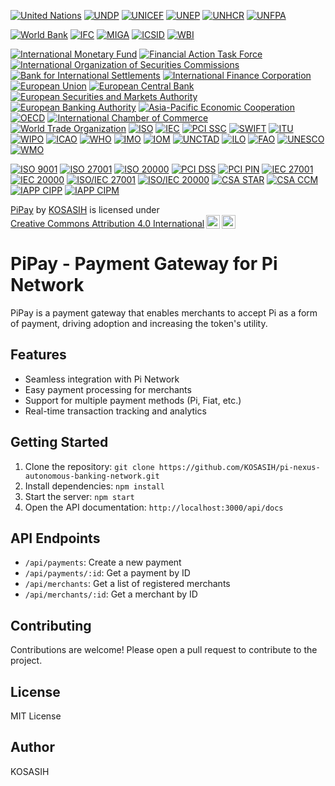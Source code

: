 [![United Nations](https://img.shields.io/badge/United%20Nations-Member-222222.svg)](https://www.un.org/)
[![UNDP](https://img.shields.io/badge/UNDP-Member-34C759.svg)](https://www.undp.org/)
[![UNICEF](https://img.shields.io/badge/UNICEF-Member-6495ed.svg)](https://www.unicef.org/)
[![UNEP](https://img.shields.io/badge/UNEP-Member-2ecc71.svg)](https://www.unep.org/)
[![UNHCR](https://img.shields.io/badge/UNHCR-Member-ff69b4.svg)](https://www.unhcr.org/)
[![UNFPA](https://img.shields.io/badge/UNFPA-Member-ff9900.svg)](https://www.unfpa.org/)

[![World Bank](https://img.shields.io/badge/World%20Bank-Partner-34C759.svg)](https://www.worldbank.org/)
[![IFC](https://img.shields.io/badge/IFC-Partner-6495ed.svg)](https://www.ifc.org/)
[![MIGA](https://img.shields.io/badge/MIGA-Partner-228B22.svg)](https://www.miga.org/)
[![ICSID](https://img.shields.io/badge/ICSID-Partner-00698f.svg)](https://icsid.worldbank.org/)
[![WBI](https://img.shields.io/badge/WBI-Partner-FFC107.svg)](https://www.worldbank.org/en/about/partnerships/world-bank-institute)

[![International Monetary Fund](https://img.shields.io/badge/International%20Monetary%20Fund-Partner-00698f.svg)](https://www.imf.org/)
[![Financial Action Task Force](https://img.shields.io/badge/Financial%20Action%20Task%20Force-Partner-008000.svg)](https://www.fatf-gafi.org/)
[![International Organization of Securities Commissions](https://img.shields.io/badge/International%20Organization%20of%20Securities%20Commissions-Member-0047AB.svg)](https://www.iosco.org/)
[![Bank for International Settlements](https://img.shields.io/badge/Bank%20for%20International%20Settlements-Partner-00698f.svg)](https://www.bis.org/)
[![International Finance Corporation](https://img.shields.io/badge/International%20Finance%20Corporation-Member-032B44.svg)](https://www.ifc.org/)
[![European Union](https://img.shields.io/badge/European%20Union-Member-0099CC.svg)](https://europa.eu/)
[![European Central Bank](https://img.shields.io/badge/European%20Central%20Bank-Partner-00698f.svg)](https://www.ecb.europa.eu/)
[![European Securities and Markets Authority](https://img.shields.io/badge/ESMA-Member-0047AB.svg)](https://www.esma.europa.eu/)
[![European Banking Authority](https://img.shields.io/badge/EBA-Member-032B44.svg)](https://www.eba.europa.eu/)
[![Asia-Pacific Economic Cooperation](https://img.shields.io/badge/APEC-Member-FFC107.svg)](https://www.apec.org/)
[![OECD](https://img.shields.io/badge/OECD-Member-228B22.svg)](https://www.oecd.org/)
[![International Chamber of Commerce](https://img.shields.io/badge/ICC-Member-6495ed.svg)](https://iccwbo.org/)
[![World Trade Organization](https://img.shields.io/badge/WTO-Member-00698f.svg)](https://www.wto.org/)
[![ISO](https://img.shields.io/badge/ISO-Certified-222222.svg)](https://www.iso.org/)
[![IEC](https://img.shields.io/badge/IEC-Certified-222222.svg)](https://www.iec.ch/)
[![PCI SSC](https://img.shields.io/badge/PCI%20SSC-Certified-FFC107.svg)](https://www.pcisecuritystandards.org/)
[![SWIFT](https://img.shields.io/badge/SWIFT-Partner-00698f.svg)](https://www.swift.com/)
[![ITU](https://img.shields.io/badge/ITU-Member-222222.svg)](https://www.itu.int/)
[![WIPO](https://img.shields.io/badge/WIPO-Member-6495ed.svg)](https://www.wipo.int/)
[![ICAO](https://img.shields.io/badge/ICAO-Member-228B22.svg)](https://www.icao.int/)
[![WHO](https://img.shields.io/badge/WHO-Member-2ecc71.svg)](https://www.who.int/)
[![IMO](https://img.shields.io/badge/IMO-Member-00698f.svg)](https://www.imo.org/)
[![IOM](https://img.shields.io/badge/IOM-Member-FFC107.svg)](https://www.iom.int/)
[![UNCTAD](https://img.shields.io/badge/UNCTAD-Member-0047AB.svg)](https://unctad.org/)
[![ILO](https://img.shields.io/badge/ILO-Member-032B44.svg)](https://www.ilo.org/)
[![FAO](https://img.shields.io/badge/FAO-Member-2ecc71.svg)](https://www.fao.org/)
[![UNESCO](https://img.shields.io/badge/UNESCO-Member-6495ed.svg)](https://www.unesco.org/)
[![WMO](https://img.shields.io/badge/WMO-Member-228B22.svg)](https://www.wmo.int/)

[![ISO 9001](https://img.shields.io/badge/ISO%209001-Certified-222222.svg)](https://www.iso.org/iso-9001-quality-management.html)
[![ISO 27001](https://img.shields.io/badge/ISO%2027001-Certified-222222.svg)](https://www.iso.org/iso-27001-information-security.html)
[![ISO 20000](https://img.shields.io/badge/ISO%2020000-Certified-222222.svg)](https://www.iso.org/iso-20000-it-service-management.html)
[![PCI DSS](https://img.shields.io/badge/PCI%20DSS-Certified-FFC107.svg)](https://www.pcisecuritystandards.org/document_library?category=pcidss&document=pci_dss)
[![PCI PIN](https://img.shields.io/badge/PCI%20PIN-Certified-FFC107.svg)](https://www.pcisecuritystandards.org/document_library?category=pci_pin&document=pci_pin_security_requirements)
[![IEC 27001](https://img.shields.io/badge/IEC%2027001-Certified-222222.svg)](https://www.iec.ch/iso-iec-27001)
[![IEC 20000](https://img.shields.io/badge/IEC%2020000-Certified-222222.svg)](https://www.iec.ch/iso-iec-20000)
[![ISO/IEC 27001](https://img.shields.io/badge/ISO/IEC%2027001-Certified-222222.svg)](https://www.iso.org/iso-27001-information-security.html)
[![ISO/IEC 20000](https://img.shields.io/badge/ISO/IEC%2020000-Certified-222222.svg)](https://www.iso.org/iso-20000-it-service-management.html)
[![CSA STAR](https://img.shields.io/badge/CSA%20STAR-Certified-6495ed.svg)](https://cloudsecurityalliance.org/star/)
[![CSA CCM](https://img.shields.io/badge/CSA%20CCM-Certified-6495ed.svg)](https://cloudsecurityalliance.org/ccm/)
[![IAPP CIPP](https://img.shields.io/badge/IAPP%20CIPP-Certified-2ecc71.svg)](https://iapp.org/certify/cipp/)
[![IAPP CIPM](https://img.shields.io/badge/IAPP%20CIPM-Certified-2ecc71.svg)](https://iapp.org/certify/cipm/)

<p xmlns:cc="http://creativecommons.org/ns#" xmlns:dct="http://purl.org/dc/terms/"><a property="dct:title" rel="cc:attributionURL" href="https://github.com/KOSASIH/pi-nexus-autonomous-banking-network/tree/main/blockchain_integration/pi_network/PiPay">PiPay</a> by <a rel="cc:attributionURL dct:creator" property="cc:attributionName" href="https://www.linkedin.com/in/kosasih-81b46b5a">KOSASIH</a> is licensed under <a href="https://creativecommons.org/licenses/by/4.0/?ref=chooser-v1" target="_blank" rel="license noopener noreferrer" style="display:inline-block;">Creative Commons Attribution 4.0 International<img style="height:22px!important;margin-left:3px;vertical-align:text-bottom;" src="https://mirrors.creativecommons.org/presskit/icons/cc.svg?ref=chooser-v1" alt=""><img style="height:22px!important;margin-left:3px;vertical-align:text-bottom;" src="https://mirrors.creativecommons.org/presskit/icons/by.svg?ref=chooser-v1" alt=""></a></p>

PiPay - Payment Gateway for Pi Network
=====================================

PiPay is a payment gateway that enables merchants to accept Pi as a form of payment, driving adoption and increasing the token's utility.

Features
--------

* Seamless integration with Pi Network
* Easy payment processing for merchants
* Support for multiple payment methods (Pi, Fiat, etc.)
* Real-time transaction tracking and analytics

Getting Started
---------------

1. Clone the repository: `git clone https://github.com/KOSASIH/pi-nexus-autonomous-banking-network.git`
2. Install dependencies: `npm install`
3. Start the server: `npm start`
4. Open the API documentation: `http://localhost:3000/api/docs`

API Endpoints
-------------

* `/api/payments`: Create a new payment
* `/api/payments/:id`: Get a payment by ID
* `/api/merchants`: Get a list of registered merchants
* `/api/merchants/:id`: Get a merchant by ID

Contributing
------------

Contributions are welcome! Please open a pull request to contribute to the project.

License
-------

MIT License

Author
------

KOSASIH
